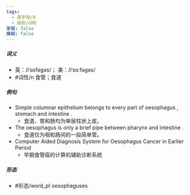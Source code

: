 ```yaml
---
tags:
  - 首字母/O
  - 级别/GRE
掌握: false
模糊: false
---
```

##### 词义
- 英：/iˈsɒfəɡəs/； 美：/iˈsɑːfəɡəs/
- #词性/n  食管；食道
##### 例句
- Simple columnar epithelium belongs to every part of oesophagus , stomach and intestine .
	- 食道、胃和肠均为单层柱状上皮。
- The oesophagus is only a brief pipe between pharynx and intestine .
	- 食道仅为咽和肠间的一段简单管。
- Computer Aided Diagnosis System for Oesophagus Cancer in Earlier Period
	- 早期食管癌的计算机辅助诊断系统
##### 形态
- #形态/word_pl oesophaguses
